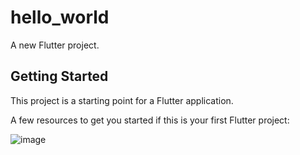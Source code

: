# hello_world

A new Flutter project.

## Getting Started

This project is a starting point for a Flutter application.

A few resources to get you started if this is your first Flutter project:

![image](https://user-images.githubusercontent.com/87268026/152671796-22b22d8f-862f-4261-a47a-f363856f4bb8.png)
